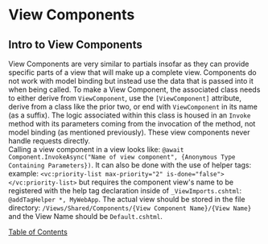 # View Components

## Intro to View Components
View Components are very similar to partials insofar as they can provide specific parts of a view that will make up a complete view. Components do not work with model binding but instead use the data that is passed into it when being called. To make a View Component, the associated class needs to either derive from `ViewComponent`, use the `[ViewComponent]` attribute, derive from a class like the prior two, or end with `ViewComponent` in its name (as a suffix). The logic associated within this class is housed in an `Invoke` method with its parameters coming from the invocation of the method, not model binding (as mentioned previously). These view components never handle requests directly.</br>
Calling a view component in a view looks like: `@await Component.InvokeAsync("Name of view component", {Anonymous Type Containing Parameters})`. It can also be done with the use of helper tags: example: `<vc:priority-list max-priority="2" is-done="false"></vc:priority-list>` but requires the component view's name to be registered with the help tag declaration inside of `_ViewImports.cshtml`: `@addTagHelper *, MyWebApp`. The actual view should be stored in the file directory: `/Views/Shared/Components/{View Component Name}/{View Name}` and the View Name should be `Default.cshtml`. 



[Table of Contents](README.md)